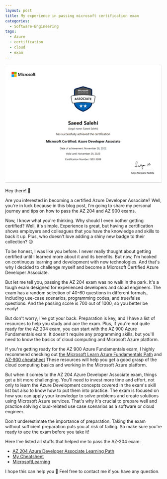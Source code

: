 ```yaml
---
layout: post
title: My experience in passing microsoft certification exam
categories:
  - Software-Engineering
tags:
  - Azure 
  - certification
  - cloud
  - exam
---
```



![My certificate](/assets/images/az-204-cert.png "My certificate")

Hey there! 👋

Are you interested in becoming a certified Azure Developer Associate? Well, you're in luck because in this blog post, I'm going to share my personal journey and tips on how to pass the AZ 204 and AZ 900 exams.

Now, I know what you're thinking. Why should I even bother getting certified? Well, it's simple. Experience is great, but having a certification shows employers and colleagues that you have the knowledge and skills to back it up. Plus, who doesn't love adding a shiny new badge to their collection? 😉

To be honest, I was like you before. I never really thought about getting certified until I learned more about it and its benefits. But now, I'm hooked on continuous learning and development with new technologies. And that's why I decided to challenge myself and become a Microsoft Certified Azure Developer Associate.

But let me tell you, passing the AZ 204 exam was no walk in the park. It's a tough exam designed for experienced developers and cloud engineers. The exam has a random selection of 40-60 questions in different formats, including use-case scenarios, programming codes, and true/false questions. And the passing score is 700 out of 1000, so you better be ready!

But don't worry, I've got your back. Preparation is key, and I have a list of resources to help you study and ace the exam. Plus, if you're not quite ready for the AZ 204 exam, you can start with the AZ 900 Azure Fundamentals exam. It doesn't require any programming skills, but you'll need to know the basics of cloud computing and Microsoft Azure platform.

<div data-iframe-width="150" data-iframe-height="270" data-share-badge-id="a91d3fe5-eaae-414c-be5f-35a67a2622ea" data-share-badge-host="https://www.credly.com"></div><script type="text/javascript" async src="//cdn.credly.com/assets/utilities/embed.js"></script>

<div data-iframe-width="150" data-iframe-height="270" data-share-badge-id="2f26a69c-fdd9-4d48-b2fc-403d86816cf9" data-share-badge-host="https://www.credly.com"></div><script type="text/javascript" async src="//cdn.credly.com/assets/utilities/embed.js"></script>


If you're getting ready for the AZ 900 Azure Fundamentals exam, I highly recommend checking out [the Microsoft Learn Azure Fundamentals Path](https://learn.microsoft.com/en-us/certifications/exams/az-900/) and [AZ-900 cheatsheet](https://marczak.io/az-900/episode-01/cheat-sheet/) These resources will help you get a good grasp of the cloud computing basics and working in the Microsoft Azure platform.

But when it comes to the AZ 204 Azure Developer Associate exam, things get a bit more challenging. You'll need to invest more time and effort, not only to learn the Azure Development concepts covered in the exam's skill list but also to know how to put them into practice. The exam is focused on how you can apply your knowledge to solve problems and create solutions using Microsoft Azure services. That's why it's crucial to prepare well and practice solving cloud-related use case scenarios as a software or cloud engineer.

Don't underestimate the importance of preparation. Taking the exam without sufficient preparation puts you at risk of failing. So make sure you're ready to ace the exam before you take it!

Here I've listed all stuffs that helped me to pass the AZ-204 exam:

- [AZ 204 Azure Developer Associate Learning Path](https://learn.microsoft.com/en-us/certifications/azure-developer/) 
- [My Cheatsheet](https://techhub.iodigital.com/articles/az-204-cheatsheets/introduction)
- [MicrosoftLearning](https://github.com/MicrosoftLearning/AZ-204-DevelopingSolutionsforMicrosoftAzure)
  
I hope this can help you 🤘
Feel free to contact me if you have any question.